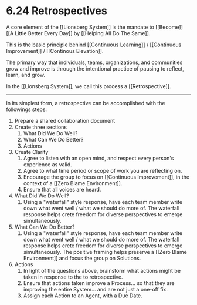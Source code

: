 # 6.24 Retrospectives

A core element of the [[Lionsberg System]] is the mandate to  [[Become]] [[A Little Better Every Day]] by [[Helping All Do The Same]]. 

This is the basic principle behind [[Continuous Learning]] / [[Continuous Improvement]] / [[Continous Elevation]]. 

The primary way that individuals, teams, organizations, and communities grow and improve is through the intentional practice of pausing to reflect, learn, and grow. 

In the [[Lionsberg System]], we call this process a [[Retrospective]]. 

____

In its simplest form, a retrospective can be accomplished with the followings steps: 

1. Prepare a shared collaboration document 
2. Create three sections
	1. What Did We Do Well? 
	2. What Can We Do Better? 
	3. Actions 
3. Create Clarity
	1. Agree to listen with an open mind, and respect every person's experience as valid. 
	2. Agree to what time period or scope of work you are reflecting on. 
	3. Encourage the group to focus on [[Continuous Improvement]], in the context of a [[Zero Blame Environment]]. 
	4. Ensure that all voices are heard. 
4. What Did We Do Well? 
	1. Using a "waterfall" style response, have each team member write down what went well / what we should do more of. The waterfall response helps crete freedom for diverse perspectives to emerge simultaneously. 
5. What Can We Do Better? 
	1. Using a "waterfall" style response, have each team member write down what went well / what we should do more of. The waterfall response helps crete freedom for diverse perspectives to emerge simultaneously. The positive framing helps preserve a [[Zero Blame Environment]] and focus the group on Solutions. 
6. Actions
	1. In light of the questions above, brainstorm what actions might be taken in response to the to retrospective. 
	2. Ensure that actions taken improve a Process... so that they are improving the entire System... and are not just a one-off fix. 
	3. Assign each Action to an Agent, with a Due Date. 